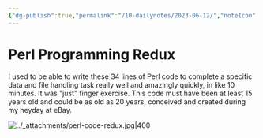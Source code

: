 ```yaml
---
{"dg-publish":true,"permalink":"/10-dailynotes/2023-06-12/","noteIcon":"2","created":"","updated":""}
---
```


# Perl Programming Redux

I used to be able to write these 34 lines of Perl code to complete a specific data and file handling task really well and amazingly quickly, in like 10 minutes. It was "just" finger exercise. This code must have been at least 15 years old and could be as old as 20 years, conceived and created during my heyday at eBay.

![../_attachments/perl-code-redux.jpg|400](/img/user/_attachments/perl-code-redux.jpg)
